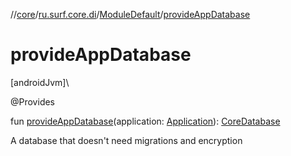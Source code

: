 //[core](../../../index.md)/[ru.surf.core.di](../index.md)/[ModuleDefault](index.md)/[provideAppDatabase](provide-app-database.md)

# provideAppDatabase

[androidJvm]\

@Provides

fun [provideAppDatabase](provide-app-database.md)(application: [Application](https://developer.android.com/reference/kotlin/android/app/Application.html)): [CoreDatabase](../../ru.surf.core.base/-core-database/index.md)

A database that doesn't need migrations and encryption

